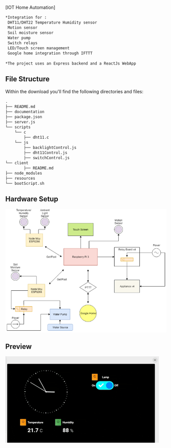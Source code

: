 [IOT Home Automation]
```
*Integration for :
 DHT11/DHT22 Temperature Humidity sensor
 Motion sensor
 Soil moisture sensor
 Water pump
 Switch relays
 LED/Touch screen management
 Google home integration through IFTTT

*The project uses an Express backend and a ReactJs WebApp
```
## File Structure

Within the download you'll find the following directories and files:

```
.
├── README.md
├── documentation
├── package.json
├── server.js
└── scripts
    └── c
        ├── dht11.c
    └── js
        ├── backlightControl.js
        ├── dht11Control.js
        ├── switchControl.js
└── client
        ├── README.md
├── node_modules
├── resources
└── bootScript.sh

```

## Hardware Setup
![alt text](./resources/HardwareArch.png)

## Preview
![alt text](./resources/Preview.gif)